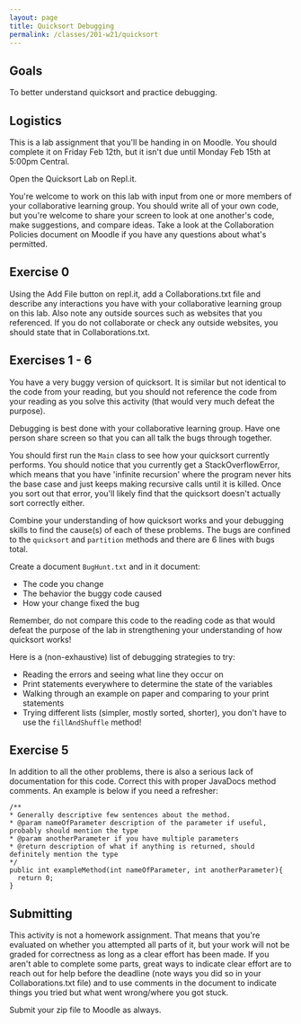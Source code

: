 ```yaml
---
layout: page
title: Quicksort Debugging
permalink: /classes/201-w21/quicksort
---
```


## Goals
To better understand quicksort and practice debugging.

## Logistics
This is a lab assignment that you'll be handing in on Moodle. You should complete it on Friday Feb 12th, but it isn't due until Monday Feb 15th at 5:00pm Central.

Open the Quicksort Lab on Repl.it.

You're welcome to work on this lab with input from one or more members of your collaborative learning group. You should write all of your own code, but you're welcome to share your screen to look at one another's code, make suggestions, and compare ideas. Take a look at the Collaboration Policies document on Moodle if you have any questions about what's permitted.

## Exercise 0
Using the Add File button on repl.it, add a Collaborations.txt file and describe any interactions you have with your collaborative learning group on this lab. Also note any outside sources such as websites that you referenced. If you do not collaborate or check any outside websites, you should state that in Collaborations.txt.

## Exercises 1 - 6
You have a very buggy version of quicksort. It is similar but not identical to the code from your reading, but you should not reference the code from your reading as you solve this activity (that would very much defeat the purpose).

Debugging is best done with your collaborative learning group. Have one person share screen so that you can all talk the bugs through together.

You should first run the `Main` class to see how your quicksort currently performs. You should notice that you currently get a StackOverflowError, which means that you have 'infinite recursion' where the program never hits the base case and just keeps making recursive calls until it is killed. Once you sort out that error, you'll likely find that the quicksort doesn't actually sort correctly either.

Combine your understanding of how quicksort works and your debugging skills to find the cause(s) of each of these problems. The bugs are confined to the `quicksort` and `partition` methods and there are 6 lines with bugs total.

Create a document `BugHunt.txt` and in it document:
* The code you change
* The behavior the buggy code caused
* How your change fixed the bug

Remember, do not compare this code to the reading code as that would defeat the purpose of the lab in strengthening your understanding of how quicksort works!

Here is a (non-exhaustive) list of debugging strategies to try:
* Reading the errors and seeing what line they occur on
* Print statements everywhere to determine the state of the variables
* Walking through an example on paper and comparing to your print statements
* Trying different lists (simpler, mostly sorted, shorter), you don't have to use the `fillAndShuffle` method!


## Exercise 5
In addition to all the other problems, there is also a serious lack of documentation for this code. Correct this with proper JavaDocs method comments. An example is below if you need a refresher:
```
/**
* Generally descriptive few sentences about the method.
* @param nameOfParameter description of the parameter if useful, probably should mention the type
* @param anotherParameter if you have multiple parameters
* @return description of what if anything is returned, should definitely mention the type
*/
public int exampleMethod(int nameOfParameter, int anotherParameter){
  return 0;
}
```

## Submitting
This activity is not a homework assignment. That means that you're evaluated on whether you attempted all parts of it, but your work will not be graded for correctness as long as a clear effort has been made. If you aren't able to complete some parts, great ways to indicate clear effort are to reach out for help before the deadline (note ways you did so in your Collaborations.txt file) and to use comments in the document to indicate things you tried but what went wrong/where you got stuck. 

Submit your zip file to Moodle as always.